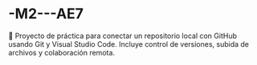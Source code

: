 # -M2---AE7
🔧 Proyecto de práctica para conectar un repositorio local con GitHub usando Git y Visual Studio Code. Incluye control de versiones, subida de archivos y colaboración remota.
